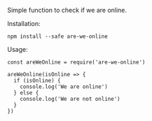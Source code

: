 Simple function to check if we are online.

Installation:

```
npm install --safe are-we-online
```

Usage:

```
const areWeOnline = require('are-we-online')

areWeOnline(isOnline => {
  if (isOnline) {
    console.log('We are online')
  } else {
    console.log('We are not online')
  }
})
```
